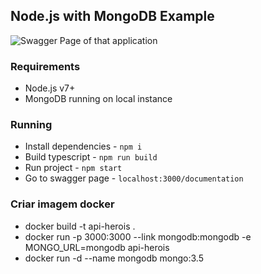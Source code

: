 ## Node.js with MongoDB Example

<img src=https://i.imgur.com/eDNZeqh.png alt='Swagger Page of that application' title='Swagger Page of that application'/>

### Requirements

* Node.js v7+
* MongoDB running on local instance

### Running

* Install dependencies - `npm i`
* Build typescript - `npm run build`
* Run project - `npm start`
* Go to swagger page - `localhost:3000/documentation`

### Criar imagem docker
* docker build -t api-herois .
* docker run -p 3000:3000 --link mongodb:mongodb -e MONGO_URL=mongodb api-herois
* docker run -d --name mongodb mongo:3.5
